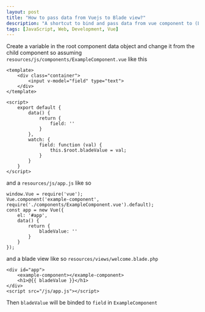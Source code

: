 ```yaml
---
layout: post
title: "How to pass data from Vuejs to Blade view?"
description: "A shortcut to bind and pass data from vue component to (Laravel) Blade"
tags: [JavaScript, Web, Development, Vue]
---
```


Create a variable in the root component data object and change it from the child component so assuming `resources/js/components/ExampleComponent.vue` like this

```
<template>
    <div class="container">
        <input v-model="field" type="text">
    </div>
</template>

<script>
    export default {
        data() {
            return {
                field: ''
            }
        },
        watch: {
            field: function (val) {
                this.$root.bladeValue = val;
            }
        }
    }
</script>
```

and a `resources/js/app.js` like so

```
window.Vue = require('vue');
Vue.component('example-component', require('./components/ExampleComponent.vue').default);
const app = new Vue({
    el: '#app',
    data() {
        return {
            bladeValue: ''
        }
    }
});
```

and a blade view like so `resources/views/welcome.blade.php`

```
<div id="app">
    <example-component></example-component>
    <h1>@{{ bladeValue }}</h1>
</div>
<script src="/js/app.js"></script>
```

Then `bladeValue` will be binded to `field` in `ExampleComponent`